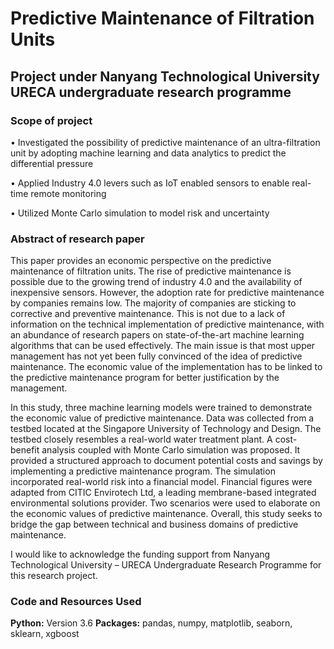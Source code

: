 # Predictive Maintenance of Filtration Units

## Project under Nanyang Technological University URECA undergraduate research programme

### Scope of project

• Investigated the possibility of predictive maintenance of an ultra-filtration unit by adopting machine learning and data analytics to predict the differential pressure

• Applied Industry 4.0 levers such as IoT enabled sensors to enable real-time remote monitoring

• Utilized Monte Carlo simulation to model risk and uncertainty


### Abstract of research paper

This paper provides an economic perspective on the predictive maintenance of filtration units. The rise of predictive maintenance is possible due to the growing trend of industry 4.0 and the availability of inexpensive sensors. However, the adoption rate for predictive maintenance by companies remains low. The majority of companies are sticking to corrective and preventive maintenance. This is not due to a lack of information on the technical implementation of predictive maintenance, with an abundance of research papers on state-of-the-art machine learning algorithms that can be used effectively. The main issue is that most upper management has not yet been fully convinced of the idea of predictive maintenance. The economic value of the implementation has to be linked to the predictive maintenance program for better justification by the management. 

In this study, three machine learning models were trained to demonstrate the economic value of predictive maintenance. Data was collected from a testbed located at the Singapore University of Technology and Design. The testbed closely resembles a real-world water treatment plant. A cost-benefit analysis coupled with Monte Carlo simulation was proposed. It provided a structured approach to document potential costs and savings by implementing a predictive maintenance program. The simulation incorporated real-world risk into a financial model. Financial figures were adapted from CITIC Envirotech Ltd, a leading membrane-based integrated environmental solutions provider. Two scenarios were used to elaborate on the economic values of predictive maintenance. Overall, this study seeks to bridge the gap between technical and business domains of predictive maintenance. 

I would like to acknowledge the funding support from Nanyang Technological University – URECA Undergraduate Research Programme for this research project.

### Code and Resources Used
**Python:** Version 3.6
**Packages:** pandas, numpy, matplotlib, seaborn, sklearn, xgboost
